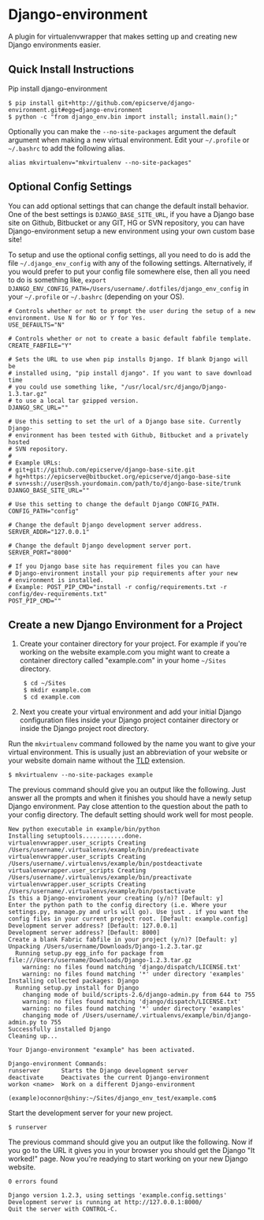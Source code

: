 # Django-environment

A plugin for virtualenvwrapper that makes setting up and creating new Django environments easier.

## Quick Install Instructions

Pip install django-environment

    $ pip install git+http://github.com/epicserve/django-environment.git#egg=django-environment
    $ python -c "from django_env.bin import install; install.main();"

Optionally you can make the `--no-site-packages` argument the default argument when making a new virtual environment. Edit your `~/.profile` or `~/.bashrc` to add the following alias.

    alias mkvirtualenv="mkvirtualenv --no-site-packages"

## Optional Config Settings

You can add optional settings that can change the default install behavior. One of the best settings is `DJANGO_BASE_SITE_URL`, if you have a Django base site on Github, Bitbucket or any GIT, HG or SVN repository, you can have Django-environment setup a new environment using your own custom base site!

To setup and use the optional config settings, all you need to do is add the file `~/.django_env_config` with any of the following settings. Alternatively, if you would prefer to put your config file somewhere else, then all you need to do is something like, `export DJANGO_ENV_CONFIG_PATH=/Users/username/.dotfiles/django_env_config` in your `~/.profile` or `~/.bashrc` (depending on your OS).

    # Controls whether or not to prompt the user during the setup of a new environment. Use N for No or Y for Yes.
    USE_DEFAULTS="N"

    # Controls whether or not to create a basic default fabfile template.
    CREATE_FABFILE="Y"

    # Sets the URL to use when pip installs Django. If blank Django will be
    # installed using, "pip install django". If you want to save download time
    # you could use something like, "/usr/local/src/django/Django-1.3.tar.gz"
    # to use a local tar gzipped version.
    DJANGO_SRC_URL=""

    # Use this setting to set the url of a Django base site. Currently Django-
    # environment has been tested with Github, Bitbucket and a privately hosted
    # SVN repository.
    #
    # Example URLs:
    # git+git://github.com/epicserve/django-base-site.git
    # hg+https://epicserve@bitbucket.org/epicserve/django-base-site
    # svn+ssh://user@ssh.yourdomain.com/path/to/django-base-site/trunk
    DJANGO_BASE_SITE_URL=""

    # Use this setting to change the default Django CONFIG_PATH.
    CONFIG_PATH="config"

    # Change the default Django development server address.
    SERVER_ADDR="127.0.0.1"

    # Change the default Django development server port.
    SERVER_PORT="8000"

    # If you Django base site has requirement files you can have
    # Django-environment install your pip requirements after your new
    # environment is installed.
    # Example: POST_PIP_CMD="install -r config/requirements.txt -r config/dev-requirements.txt"
    POST_PIP_CMD=""


## Create a new Django Environment for a Project

1. Create your container directory for your project. For example if you're working on the website example.com you might want to create a container directory called "example.com" in your home `~/Sites` directory.

        $ cd ~/Sites
        $ mkdir example.com
        $ cd example.com

2. Next you create your virtual environment and add your initial Django configuration files inside your Django project container directory or inside the Django project root directory.

Run the `mkvirtualenv` command followed by the name you want to give your virtual environment. This is usually just an abbreviation of your website or your website domain name without the [TLD](http://en.wikipedia.org/wiki/Top-level_domain) extension.

    $ mkvirtualenv --no-site-packages example

The previous command should give you an output like the following. Just answer all the prompts and when it finishes you should have a newly setup Django environment. Pay close attention to the question about the path to your config directory. The default setting should work well for most people.

    New python executable in example/bin/python
    Installing setuptools............done.
    virtualenvwrapper.user_scripts Creating /Users/username/.virtualenvs/example/bin/predeactivate
    virtualenvwrapper.user_scripts Creating /Users/username/.virtualenvs/example/bin/postdeactivate
    virtualenvwrapper.user_scripts Creating /Users/username/.virtualenvs/example/bin/preactivate
    virtualenvwrapper.user_scripts Creating /Users/username/.virtualenvs/example/bin/postactivate
    Is this a Django-enviroment your creating (y/n)? [Default: y]
    Enter the python path to the config directory (i.e. Where your settings.py, manage.py and urls will go). Use just . if you want the config files in your current project root. [Default: example.config]
    Development server address? [Default: 127.0.0.1]
    Development server address? [Default: 8000]
    Create a blank Fabric fabfile in your project (y/n)? [Default: y]
    Unpacking /Users/username/Downloads/Django-1.2.3.tar.gz
      Running setup.py egg_info for package from file:///Users/username/Downloads/Django-1.2.3.tar.gz
        warning: no files found matching 'django/dispatch/LICENSE.txt'
        warning: no files found matching '*' under directory 'examples'
    Installing collected packages: Django
      Running setup.py install for Django
        changing mode of build/scripts-2.6/django-admin.py from 644 to 755
        warning: no files found matching 'django/dispatch/LICENSE.txt'
        warning: no files found matching '*' under directory 'examples'
        changing mode of /Users/username/.virtualenvs/example/bin/django-admin.py to 755
    Successfully installed Django
    Cleaning up...

    Your Django-environment "example" has been activated.

    Django-environment Commands:
    runserver      Starts the Django development server
    deactivate     Deactivates the current Django-environment
    workon <name>  Work on a different Django-environment

    (example)oconnor@shiny:~/Sites/django_env_test/example.com$

Start the development server for your new project.

	$ runserver

The previous command should give you an output like the following. Now if you go to the URL it gives you in your browser you should get the Django "It worked!" page. Now you're readying to start working on your new Django website.

    0 errors found

    Django version 1.2.3, using settings 'example.config.settings'
    Development server is running at http://127.0.0.1:8000/
    Quit the server with CONTROL-C.
